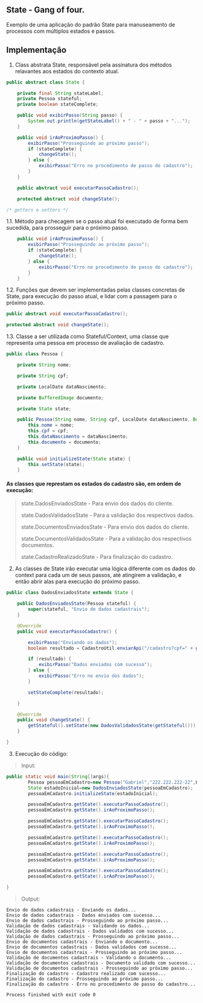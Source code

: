 ## State - Gang of four.

Exemplo de uma aplicação do padrão State para manuseamento de processos com múltiplos estados e passos.

## Implementação

1. Class abstrata State, responsável pela assinatura dos métodos relavantes aos estados do contexto atual.

```java
public abstract class State {

	private final String stateLabel;
	private Pessoa stateful;
	private boolean stateComplete;

	public void exibirPasso(String passo) {
		System.out.println(getStateLabel() + " - " + passo + "...");
	}

	public void irAoProximoPasso() {
		exibirPasso("Prosseguindo ao próximo passo");
		if (stateComplete) {
			changeState();
		} else {
			exibirPasso("Erro no procedimento de passo do cadastro");
		}
	}

	public abstract void executarPassoCadastro();

	protected abstract void changeState();

/* getters e setters */
```

1.1. Método para checagem se o passo atual foi executado de forma bem sucedida, para prosseguir para o próximo passo.

```java
	public void irAoProximoPasso() {
		exibirPasso("Prosseguindo ao próximo passo");
		if (stateComplete) {
			changeState();
		} else {
			exibirPasso("Erro no procedimento de passo do cadastro");
		}
	}
```

1.2. Funções que devem ser implementadas pelas classes concretas de State, para execução do passo atual, e lidar com a
passagem para o próximo passo.

```java
public abstract void executarPassoCadastro();

protected abstract void changeState();
```

1.3. Classe a ser utilizada como Stateful/Context, uma classe que representa uma pessoa em processo de avaliação de
cadastro.

```java
public class Pessoa {

	private String nome;

	private String cpf;

	private LocalDate dataNascimento;

	private BufferedImage documento;

	private State state;

	public Pessoa(String nome, String cpf, LocalDate dataNascimento, BufferedImage documento) {
		this.nome = nome;
		this.cpf = cpf;
		this.dataNascimento = dataNascimento;
		this.documento = documento;
	}

	public void initializeState(State state) {
		this.setState(state);
	}
```

#### As classes que represtam os estados do cadastro são, em ordem de execução:

> state.DadosEnviadosState - Para envio dos dados do cliente.
>
> state.DadosValidadosState - Para a validação dos respectivos dados.
>
> state.DocumentosEnviadosState - Para envio dos dados do cliente.
>
> state.DocumentosValidadosState - Para a validação dos respectivos documentos.
>
> state.CadastroRealizadoState - Para finalização do cadastro.

2. As classes de State irão executar uma lógica diferente com os dados do context para cada um de seus passos, até
   atingirem a validação, e então abrir alas para execução do próximo passo.

```java
public class DadosEnviadosState extends State {

	public DadosEnviadosState(Pessoa stateful) {
		super(stateful, "Envio de dados cadastrais");
	}

	@Override
	public void executarPassoCadastro() {

		exibirPasso("Enviando os dados");
		boolean resultado = CadastroUtil.enviarApi("/cadastro?cpf=" + getStateful().getCpf());

		if (resultado) {
			exibirPasso("Dados enviados com sucesso");
		} else {
			exibirPasso("Erro no envio dos dados");
		}

		setStateComplete(resultado);

	}

	@Override
	public void changeState() {
		getStateful().setState(new DadosValidadosState(getStateful()));
	}

}
```

3. Execução do código:

> Input:
```java
public static void main(String[]args){
        Pessoa pessoaEmCadastro=new Pessoa("Gabriel","222.222.222-22",LocalDate.now(),new BufferedImage(22,22,2));
        State estadoInicial=new DadosEnviadosState(pessoaEmCadastro);
        pessoaEmCadastro.initializeState(estadoInicial);

        pessoaEmCadastro.getState().executarPassoCadastro();
        pessoaEmCadastro.getState().irAoProximoPasso();

        pessoaEmCadastro.getState().executarPassoCadastro();
        pessoaEmCadastro.getState().irAoProximoPasso();

        pessoaEmCadastro.getState().executarPassoCadastro();
        pessoaEmCadastro.getState().irAoProximoPasso();

        pessoaEmCadastro.getState().executarPassoCadastro();
        pessoaEmCadastro.getState().irAoProximoPasso();

        pessoaEmCadastro.getState().executarPassoCadastro();
        pessoaEmCadastro.getState().irAoProximoPasso();

}
```

> Output:
```
Envio de dados cadastrais - Enviando os dados...
Envio de dados cadastrais - Dados enviados com sucesso...
Envio de dados cadastrais - Prosseguindo ao próximo passo...
Validação de dados cadastrais - Validando os dados...
Validação de dados cadastrais - Dados validados com sucesso...
Validação de dados cadastrais - Prosseguindo ao próximo passo...
Envio de documentos cadastrais - Enviando o documento...
Envio de documentos cadastrais - Dados validados com sucesso...
Envio de documentos cadastrais - Prosseguindo ao próximo passo...
Validação de documentos cadastrais - Validando o documento...
Validação de documentos cadastrais - Documento validado com sucesso...
Validação de documentos cadastrais - Prosseguindo ao próximo passo...
Finalização do cadastro - Cadastro realizado com sucesso...
Finalização do cadastro - Prosseguindo ao próximo passo...
Finalização do cadastro - Erro no procedimento de passo do cadastro...

Process finished with exit code 0
```